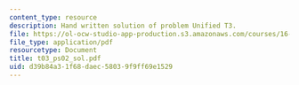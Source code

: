 ```yaml
---
content_type: resource
description: Hand written solution of problem Unified T3.
file: https://ol-ocw-studio-app-production.s3.amazonaws.com/courses/16-01-unified-engineering-i-ii-iii-iv-fall-2005-spring-2006/d39b84a31f68daec58039f9ff69e1529_t03_ps02_sol.pdf
file_type: application/pdf
resourcetype: Document
title: t03_ps02_sol.pdf
uid: d39b84a3-1f68-daec-5803-9f9ff69e1529
---
```

